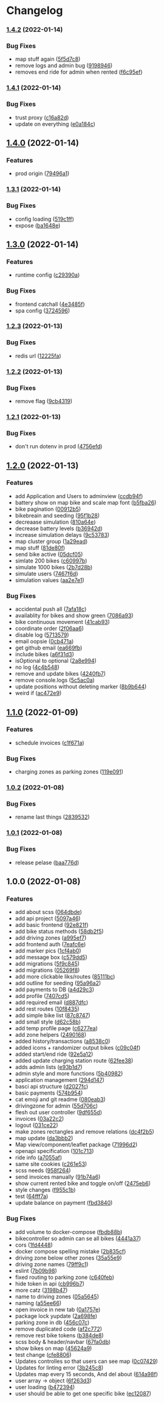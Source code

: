 # Changelog

### [1.4.2](https://www.github.com/scriptcoded/bth-pattern-group-14/compare/v1.4.1...v1.4.2) (2022-01-14)


### Bug Fixes

* map stuff again ([5f5d7c8](https://www.github.com/scriptcoded/bth-pattern-group-14/commit/5f5d7c8e9d2e4459ce46da33a7247d99dc7955ca))
* remove logs and admin bug ([9198946](https://www.github.com/scriptcoded/bth-pattern-group-14/commit/91989461d4fd0f61f826619d7ff0b480ddc4aaf5))
* removes end ride for admin when rented ([f6c95ef](https://www.github.com/scriptcoded/bth-pattern-group-14/commit/f6c95ef7743cab32b93f0da0f21b6a03f0678128))

### [1.4.1](https://www.github.com/scriptcoded/bth-pattern-group-14/compare/v1.4.0...v1.4.1) (2022-01-14)


### Bug Fixes

* trust proxy ([c16a82d](https://www.github.com/scriptcoded/bth-pattern-group-14/commit/c16a82d3c1777bcedddab5896d51b5c41af0c3e1))
* update on everything ([e0a184c](https://www.github.com/scriptcoded/bth-pattern-group-14/commit/e0a184ce151e95a7eed207d5af2d27540964c797))

## [1.4.0](https://www.github.com/scriptcoded/bth-pattern-group-14/compare/v1.3.1...v1.4.0) (2022-01-14)


### Features

* prod origin ([79496a1](https://www.github.com/scriptcoded/bth-pattern-group-14/commit/79496a1c7315c32301689fcc31af7d0531ee0c85))

### [1.3.1](https://www.github.com/scriptcoded/bth-pattern-group-14/compare/v1.3.0...v1.3.1) (2022-01-14)


### Bug Fixes

* config loading ([519c1ff](https://www.github.com/scriptcoded/bth-pattern-group-14/commit/519c1ff0ad2402074c1276f7aff85e4e813e3c78))
* expose ([ba1648e](https://www.github.com/scriptcoded/bth-pattern-group-14/commit/ba1648efb6a1e6eab571748c4b39cff03926e0bf))

## [1.3.0](https://www.github.com/scriptcoded/bth-pattern-group-14/compare/v1.2.3...v1.3.0) (2022-01-14)


### Features

* runtime config ([c29390a](https://www.github.com/scriptcoded/bth-pattern-group-14/commit/c29390af6a0b23be5a5ae30d95bfbfbbaa17f006))


### Bug Fixes

* frontend catchall ([4e3485f](https://www.github.com/scriptcoded/bth-pattern-group-14/commit/4e3485fe304769c0d3ed9c756bbf818e99dddf41))
* spa config ([3724596](https://www.github.com/scriptcoded/bth-pattern-group-14/commit/372459642b42591f7dffcd1b76390160fe4bac9d))

### [1.2.3](https://www.github.com/scriptcoded/bth-pattern-group-14/compare/v1.2.2...v1.2.3) (2022-01-13)


### Bug Fixes

* redis url ([12225fa](https://www.github.com/scriptcoded/bth-pattern-group-14/commit/12225fabcb9ef7a2c55d5e03f1dc5777ad7bb88d))

### [1.2.2](https://www.github.com/scriptcoded/bth-pattern-group-14/compare/v1.2.1...v1.2.2) (2022-01-13)


### Bug Fixes

* remove flag ([9cb4319](https://www.github.com/scriptcoded/bth-pattern-group-14/commit/9cb4319b59c16857ef1b6f668761f714c5280cd0))

### [1.2.1](https://www.github.com/scriptcoded/bth-pattern-group-14/compare/v1.2.0...v1.2.1) (2022-01-13)


### Bug Fixes

* don't run dotenv in prod ([4756efd](https://www.github.com/scriptcoded/bth-pattern-group-14/commit/4756efdf65dbc0946c8f3a011fdf879e5f25771f))

## [1.2.0](https://www.github.com/scriptcoded/bth-pattern-group-14/compare/v1.1.0...v1.2.0) (2022-01-13)


### Features

* add Application and Users to adminview ([ccdb94f](https://www.github.com/scriptcoded/bth-pattern-group-14/commit/ccdb94f59993c234c18a8bb634cc8149b4393aaf))
* battery show on map bike and scale map font ([b5fba26](https://www.github.com/scriptcoded/bth-pattern-group-14/commit/b5fba266df6fb807a5bec9e3bc0687e8b5be0389))
* bike pagination ([00912b5](https://www.github.com/scriptcoded/bth-pattern-group-14/commit/00912b5e7873e303dd5faacc14fb113b028c7727))
* bikebreain and seeding ([95f1b28](https://www.github.com/scriptcoded/bth-pattern-group-14/commit/95f1b287137d59480e0b680421e2c630e1dc27b5))
* decreaase simulation ([810a64e](https://www.github.com/scriptcoded/bth-pattern-group-14/commit/810a64e07bfb374c6e352de26249314d00ea70e9))
* decrease battery levels ([b36942d](https://www.github.com/scriptcoded/bth-pattern-group-14/commit/b36942d30414b2965bde4c918f023bf26819d1b8))
* increase simulation delays ([9c53783](https://www.github.com/scriptcoded/bth-pattern-group-14/commit/9c53783b2bb30bc6643fb1b9b7a351a0057891d1))
* map cluster group ([1a29ead](https://www.github.com/scriptcoded/bth-pattern-group-14/commit/1a29ead3363e8cf772276b6e0f6e6ea0e9f23e32))
* map stuff ([81de80f](https://www.github.com/scriptcoded/bth-pattern-group-14/commit/81de80f8ea86e87b80a1298d0d3b094dc064a713))
* send bike active ([05dcf05](https://www.github.com/scriptcoded/bth-pattern-group-14/commit/05dcf05ea19f834cf3e210370ec723f70d57a853))
* simlate 200 bikes ([c60997b](https://www.github.com/scriptcoded/bth-pattern-group-14/commit/c60997b22047d4949dc4d9621a19358792a62ed7))
* simulate 1000 bikes ([2b7d28b](https://www.github.com/scriptcoded/bth-pattern-group-14/commit/2b7d28bd2cf4c3807c2837ec3ea4d8c4abd34b54))
* simulate users ([7467f6d](https://www.github.com/scriptcoded/bth-pattern-group-14/commit/7467f6d806ca8b7f87062c8e7cf6a7e614d3ef0a))
* simulation values ([aa2e7e1](https://www.github.com/scriptcoded/bth-pattern-group-14/commit/aa2e7e19ca8fa08cc931d72ca8ef77f34ade8bfe))


### Bug Fixes

* accidental push all ([7afa18c](https://www.github.com/scriptcoded/bth-pattern-group-14/commit/7afa18c32d071f4a7cb41cfb30206af2d1fb8d57))
* availablity for bikes and show green ([7086a93](https://www.github.com/scriptcoded/bth-pattern-group-14/commit/7086a938630e81612cdac2ab925629b3ed9dfb4e))
* bike continuous movement ([41cab93](https://www.github.com/scriptcoded/bth-pattern-group-14/commit/41cab933d9d88dfbd4a0be4e99babba64f7ea1bf))
* coordinate order ([2f06aa6](https://www.github.com/scriptcoded/bth-pattern-group-14/commit/2f06aa6441ef9293d6b298662fcd66cae9611fb8))
* disable log ([5713579](https://www.github.com/scriptcoded/bth-pattern-group-14/commit/57135792fc934b8c1eb17487d921e221c8d82aaa))
* email oopsie ([0cb471a](https://www.github.com/scriptcoded/bth-pattern-group-14/commit/0cb471aadef6cd008be7a69789511e3ff140182b))
* get github email ([ea669fb](https://www.github.com/scriptcoded/bth-pattern-group-14/commit/ea669fb39642ee0e1ac679321802297726acfeaa))
* include bikes ([a6f31d3](https://www.github.com/scriptcoded/bth-pattern-group-14/commit/a6f31d3b968a0a714c860710d1f82d96f795eb7e))
* isOptional to optional ([2a8e994](https://www.github.com/scriptcoded/bth-pattern-group-14/commit/2a8e9949c70c4ba1e94ba081d840d2286b8a25b6))
* no log ([4c4b548](https://www.github.com/scriptcoded/bth-pattern-group-14/commit/4c4b5489925d7857256a6273b6aaa8e099c68f11))
* remove and update bikes ([4240fb7](https://www.github.com/scriptcoded/bth-pattern-group-14/commit/4240fb770a99832489c897b4d95b9432159053b8))
* remove console.logs ([5c5ac0a](https://www.github.com/scriptcoded/bth-pattern-group-14/commit/5c5ac0a6a2667a02096862bfb4214b41c128be4d))
* update positions without deleting marker ([8b9b644](https://www.github.com/scriptcoded/bth-pattern-group-14/commit/8b9b644c40f1e50df530fb7a96eb922cb8cb21b9))
* weird if ([ac472e9](https://www.github.com/scriptcoded/bth-pattern-group-14/commit/ac472e9976f691161458bfaa77cdaf1182d43631))

## [1.1.0](https://www.github.com/scriptcoded/bth-pattern-group-14/compare/v1.0.2...v1.1.0) (2022-01-09)


### Features

* schedule invoices ([c1f671a](https://www.github.com/scriptcoded/bth-pattern-group-14/commit/c1f671a4597fac723e4f7b6ef477ad27f16ad6f1))


### Bug Fixes

* charging zones as parking zones ([119e091](https://www.github.com/scriptcoded/bth-pattern-group-14/commit/119e091c000c71d52b9cd928606ec69e262fc301))

### [1.0.2](https://www.github.com/scriptcoded/bth-pattern-group-14/compare/v1.0.1...v1.0.2) (2022-01-08)


### Bug Fixes

* rename last things ([2839532](https://www.github.com/scriptcoded/bth-pattern-group-14/commit/28395329091f15426e249f837fcffbc61ecae47c))

### [1.0.1](https://www.github.com/scriptcoded/bth-pattern-group-14/compare/v1.0.0...v1.0.1) (2022-01-08)


### Bug Fixes

* release pelase ([baa776d](https://www.github.com/scriptcoded/bth-pattern-group-14/commit/baa776d99c1f03c4db87ec1092700c7bc32997e8))

## 1.0.0 (2022-01-08)


### Features

* add about scss ([064dbde](https://www.github.com/scriptcoded/bth-pattern-group-14/commit/064dbde10cd0b64e21b588c73dc10da812e43e12))
* add api project ([5097a46](https://www.github.com/scriptcoded/bth-pattern-group-14/commit/5097a46787278510ab2e3dbd34f23a0ed79081bc))
* add basic frontend ([92e821f](https://www.github.com/scriptcoded/bth-pattern-group-14/commit/92e821f21386da2c4c5a0b96c43c0ab826f9a0d2))
* add bike status methods ([58db2f5](https://www.github.com/scriptcoded/bth-pattern-group-14/commit/58db2f51fc08f9bb513adceb23d275bc1a54f466))
* add driving zones ([a995ef7](https://www.github.com/scriptcoded/bth-pattern-group-14/commit/a995ef70fae4bc826cabb63b668556dc42e512e7))
* add frontend auth ([7eafc6e](https://www.github.com/scriptcoded/bth-pattern-group-14/commit/7eafc6e260c8a011756b8997e85103daed6df6de))
* add marker pics ([1cf4ab0](https://www.github.com/scriptcoded/bth-pattern-group-14/commit/1cf4ab0bc18dd5dff39e7af9728895f081df433b))
* add message box ([c579dd5](https://www.github.com/scriptcoded/bth-pattern-group-14/commit/c579dd56442b719d0d76b436f86a674f5ddb4188))
* add migrations ([5f9c845](https://www.github.com/scriptcoded/bth-pattern-group-14/commit/5f9c845a8ba247272ca7a0adba7a5b8aa063b267))
* add migrations ([05269f8](https://www.github.com/scriptcoded/bth-pattern-group-14/commit/05269f8a8018f822c30ebc9b12a18394337cd455))
* add more clickable liks/routes ([85111bc](https://www.github.com/scriptcoded/bth-pattern-group-14/commit/85111bc2f66894eea787e5f396c8cb9f21f8c271))
* add outline for seeding ([95a96a2](https://www.github.com/scriptcoded/bth-pattern-group-14/commit/95a96a219de864a27627606138b8fbc32203881f))
* add payments to DB ([a4d29c3](https://www.github.com/scriptcoded/bth-pattern-group-14/commit/a4d29c3369e4890e7989d3e98731a6a16b94cdd7))
* add profile ([7407cd5](https://www.github.com/scriptcoded/bth-pattern-group-14/commit/7407cd5da10e2e37897ac3e35d970e9847215f3e))
* add required email ([d887dfc](https://www.github.com/scriptcoded/bth-pattern-group-14/commit/d887dfcb497f95effa20035e5bcd5f97c68f23fa))
* add rest routes ([10f8435](https://www.github.com/scriptcoded/bth-pattern-group-14/commit/10f84351f7de4458363768765473a83a5117b915))
* add simple bike list ([87c8747](https://www.github.com/scriptcoded/bth-pattern-group-14/commit/87c8747df678f842907a903fad24d64adb99faf8))
* add small style ([d62c58b](https://www.github.com/scriptcoded/bth-pattern-group-14/commit/d62c58b04576ec4ae0abe6956fa2735a0ad2c8b7))
* add temp profile page ([c6277ea](https://www.github.com/scriptcoded/bth-pattern-group-14/commit/c6277ead36db3780091dfe48587a546a42eb4af4))
* add zone helpers ([2490168](https://www.github.com/scriptcoded/bth-pattern-group-14/commit/24901688e5f12faa153fcb91503877cfc72cb9c4))
* added history/transactions ([a8538c0](https://www.github.com/scriptcoded/bth-pattern-group-14/commit/a8538c08a43ea43893ecd3d5e0a04826e72d2bb8))
* added icons + randomizer output bikes ([c09c04f](https://www.github.com/scriptcoded/bth-pattern-group-14/commit/c09c04fb94f12db5d79b8f6a5a3b1d24d5bd1d24))
* added start/end ride ([92e5a12](https://www.github.com/scriptcoded/bth-pattern-group-14/commit/92e5a126fbfa520a61582c3bdf586e37093e59ab))
* added update charging station route ([62fee38](https://www.github.com/scriptcoded/bth-pattern-group-14/commit/62fee385acf074eee0aacf4bebb1f9ced149b7b9))
* adds admin lists ([e93b1d7](https://www.github.com/scriptcoded/bth-pattern-group-14/commit/e93b1d779d80b0a4c0d861419a02172682b271db))
* admin style and more functions ([5b40982](https://www.github.com/scriptcoded/bth-pattern-group-14/commit/5b40982fcce81e7b5c5f9697e7f4c62b4d1b01a4))
* application management ([294d147](https://www.github.com/scriptcoded/bth-pattern-group-14/commit/294d1473158ac91571575400d6986d2ba3ae8186))
* basci api structure ([d2027fc](https://www.github.com/scriptcoded/bth-pattern-group-14/commit/d2027fc709301c611a06c5a39c919a907d93cf8e))
* basic payments ([574b954](https://www.github.com/scriptcoded/bth-pattern-group-14/commit/574b954bf4dfa8c67bb37c1d61f08e8765bf7787))
* cat emoji and git readme ([080eab3](https://www.github.com/scriptcoded/bth-pattern-group-14/commit/080eab31f15094e5b0413fa73a69788f568d8a63))
* drivingzone for admin ([55d706c](https://www.github.com/scriptcoded/bth-pattern-group-14/commit/55d706c3d260129ef0e1a6aaa524eb999762fd69))
* flesh out user controller ([9df655d](https://www.github.com/scriptcoded/bth-pattern-group-14/commit/9df655da99012a01bdaeb39c7b7e224c5985b88b))
* invoices ([03a22c2](https://www.github.com/scriptcoded/bth-pattern-group-14/commit/03a22c21ae539f0fce08ac956a71cec315120ee5))
* logout ([031ce22](https://www.github.com/scriptcoded/bth-pattern-group-14/commit/031ce22a2a8dcce7df8eb1ee067267a0a1b61c37))
* make zones rectangles and remove relations ([dc4f2b5](https://www.github.com/scriptcoded/bth-pattern-group-14/commit/dc4f2b5c47c3c0c34f6f7d48b02a6fce28882bdf))
* map update ([da3bbb2](https://www.github.com/scriptcoded/bth-pattern-group-14/commit/da3bbb2718e07c44d6a77f4802e69c1c24c6cc74))
* Map view/component/leaflet package ([71996d2](https://www.github.com/scriptcoded/bth-pattern-group-14/commit/71996d2e3a390c1631bded5e6196e7ec31616bf9))
* openapi specification ([101c713](https://www.github.com/scriptcoded/bth-pattern-group-14/commit/101c71321673ef32d09deec1f97f8b575feb4689))
* ride info ([a7055af](https://www.github.com/scriptcoded/bth-pattern-group-14/commit/a7055af50ea7f242a6e59b085a8c5e06cfaae288))
* same site cookies ([c261e53](https://www.github.com/scriptcoded/bth-pattern-group-14/commit/c261e53ef01e619c24808c71611702c0b7ee2f67))
* scss needs ([958f264](https://www.github.com/scriptcoded/bth-pattern-group-14/commit/958f264bcd4ffe0f7d61af50dab9c6e408f909a1))
* send invoices manually ([91b74a6](https://www.github.com/scriptcoded/bth-pattern-group-14/commit/91b74a6814e60da411b1cbb79a28838fbc72539e))
* show current rented bike and toggle on/off ([2475eb6](https://www.github.com/scriptcoded/bth-pattern-group-14/commit/2475eb6776819e6df49d33b9b8421e60247286d3))
* style changes ([f955c1b](https://www.github.com/scriptcoded/bth-pattern-group-14/commit/f955c1b00b6e7a2ae15b5658f63bff32f85b5c06))
* test ([64fff7a](https://www.github.com/scriptcoded/bth-pattern-group-14/commit/64fff7a9d864f58311d5c8e8c5abc68f9009ab75))
* update balance on payment ([fbd3840](https://www.github.com/scriptcoded/bth-pattern-group-14/commit/fbd3840777081192a9bc6920e9722843489238c0))


### Bug Fixes

* add volume to docker-compose ([fbdb88b](https://www.github.com/scriptcoded/bth-pattern-group-14/commit/fbdb88bf2c6c22757d4ac30aaedecfcb79ad3200))
* bikecontroller so admin can se all bikes ([4441a37](https://www.github.com/scriptcoded/bth-pattern-group-14/commit/4441a37090298ed625cb0a4188df0828d4f12f54))
* cors ([1fd4448](https://www.github.com/scriptcoded/bth-pattern-group-14/commit/1fd4448bbf6a9c1c8f030e6f1e5e6051de7853bf))
* docker compose spelling mistake ([2b835cf](https://www.github.com/scriptcoded/bth-pattern-group-14/commit/2b835cf2d16679b76c88d9e9a89385bea1fb6660))
* driving zone below other zones ([35a55e9](https://www.github.com/scriptcoded/bth-pattern-group-14/commit/35a55e95104f71debce4c705f8519ba117b5914a))
* driving zone names ([79ff9c1](https://www.github.com/scriptcoded/bth-pattern-group-14/commit/79ff9c158f088e9a7c609f3e0f60e1192535f1ef))
* eslint ([7b09b98](https://www.github.com/scriptcoded/bth-pattern-group-14/commit/7b09b980d3a00689eea5e3d1a53838ee9db0bfcc))
* fixed routing to parking zone ([c640feb](https://www.github.com/scriptcoded/bth-pattern-group-14/commit/c640feba7ef54c20abf801b1d70dd9beb41fe2f5))
* hide token in api ([cb996b7](https://www.github.com/scriptcoded/bth-pattern-group-14/commit/cb996b782a0824e44fb89f9db9b96f94b6046fde))
* more catz ([3198b47](https://www.github.com/scriptcoded/bth-pattern-group-14/commit/3198b47ce43cf0c71675e059b07a51fe5fbeaea3))
* name to driving zones ([05a5645](https://www.github.com/scriptcoded/bth-pattern-group-14/commit/05a5645b856ff8b0abe8f4de4fa43826c4ba68e9))
* naming ([a55ee66](https://www.github.com/scriptcoded/bth-pattern-group-14/commit/a55ee66511e1f20710127762dac9095af4b50dec))
* open invoice in new tab ([0a1757e](https://www.github.com/scriptcoded/bth-pattern-group-14/commit/0a1757e47db6e0504d1987b85e5b7b932eae9b88))
* package lock yupdate ([2a698fe](https://www.github.com/scriptcoded/bth-pattern-group-14/commit/2a698fe08bfd4e883cfff2d21e2bd2e145ea4567))
* parking zone in db ([456c07c](https://www.github.com/scriptcoded/bth-pattern-group-14/commit/456c07c4d77e35add35656860d00b9af4d78a446))
* remove duplicated code ([af2c772](https://www.github.com/scriptcoded/bth-pattern-group-14/commit/af2c772a6eacb785e8c7de833fbecef0d66f7811))
* remove rest bike tokens ([b384de8](https://www.github.com/scriptcoded/bth-pattern-group-14/commit/b384de81d5a80fd7af63a747a4f3da6f208451b2))
* scss body & header/navbar ([67fa0db](https://www.github.com/scriptcoded/bth-pattern-group-14/commit/67fa0db3a261b3bb768133dab0fb3f40b559114f))
* show bikes on map ([45624a9](https://www.github.com/scriptcoded/bth-pattern-group-14/commit/45624a9cabd9239d7cc29db6e660851b4bc6dd2a))
* test change ([cfe8806](https://www.github.com/scriptcoded/bth-pattern-group-14/commit/cfe8806930622df5db1cfbd44f670bcd0f4a4f43))
* Updates controlles so that users can see map ([0c07429](https://www.github.com/scriptcoded/bth-pattern-group-14/commit/0c074295aa56099db02404d8c69b975419640ec9))
* Updates for linting error ([3b245c8](https://www.github.com/scriptcoded/bth-pattern-group-14/commit/3b245c856935986b3bb51f8f078eef331e739c0a))
* Updates map every 15 seconds, And del about ([614a98f](https://www.github.com/scriptcoded/bth-pattern-group-14/commit/614a98f40a2848d68ae8492f21759edd9a24f628))
* user array -> object ([6f263d3](https://www.github.com/scriptcoded/bth-pattern-group-14/commit/6f263d3ba529fb002de8ed02c545b7170be745f7))
* user loading ([b472394](https://www.github.com/scriptcoded/bth-pattern-group-14/commit/b47239494d438b00de2e935e9e766d7d72edf284))
* user should be able to get one specific bike ([ec12087](https://www.github.com/scriptcoded/bth-pattern-group-14/commit/ec12087a9719ad7d6dc634b290535e43db7bf802))
